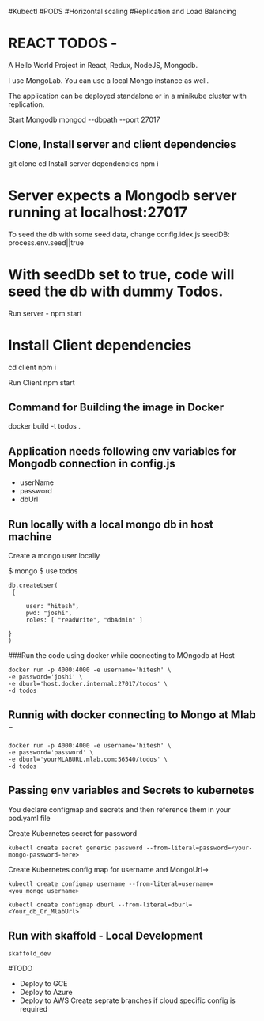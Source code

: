 #Kubectl
#PODS
#Horizontal scaling
#Replication and Load Balancing

# REACT TODOS -

A Hello World Project in React, Redux, NodeJS, Mongodb.

I use MongoLab. You can use a local Mongo instance as well.

The application can be deployed standalone or in a minikube cluster with replication.

Start Mongodb
mongod --dbpath <yourdbpath> --port 27017

## Clone, Install server and client dependencies

git clone
cd <folderName>
Install server dependencies
npm i

# Server expects a Mongodb server running at localhost:27017

To seed the db with some seed data, change config.idex.js
seedDB: process.env.seed||true

# With seedDb set to true, code will seed the db with dummy Todos.

Run server -
npm start

# Install Client dependencies

cd client
npm i

Run Client
npm start

## Command for Building the image in Docker

docker build -t todos .

## Application needs following env variables for Mongodb connection in config.js

- userName
- password
- dbUrl

## Run locally with a local mongo db in host machine

Create a mongo user locally

$ mongo
$ use todos

```
db.createUser(
 {

     user: "hitesh",
     pwd: "joshi",
     roles: [ "readWrite", "dbAdmin" ]

}
)
```

###Run the code using docker while coonecting to MOngodb at Host

```
docker run -p 4000:4000 -e username='hitesh' \
-e password='joshi' \
-e dburl='host.docker.internal:27017/todos' \
-d todos
```

## Runnig with docker connecting to Mongo at Mlab -

```
docker run -p 4000:4000 -e username='hitesh' \
-e password='password' \
-e dburl='yourMLABURL.mlab.com:56540/todos' \
-d todos
```

## Passing env variables and Secrets to kubernetes

You declare configmap and secrets and then reference them in your pod.yaml file

Create Kubernetes secret for password

```
kubectl create secret generic password --from-literal=password=<your-mongo-password-here>
```

Create Kubernetes config map for username and MongoUrl->

```
kubectl create configmap username --from-literal=username=<you_mongo_username>

kubectl create configmap dburl --from-literal=dburl=<Your_db_Or_MlabUrl>
```

## Run with skaffold - Local Development

```
skaffold_dev
```

#TODO

- Deploy to GCE
- Deploy to Azure
- Deploy to AWS
  Create seprate branches if cloud specific config is required
